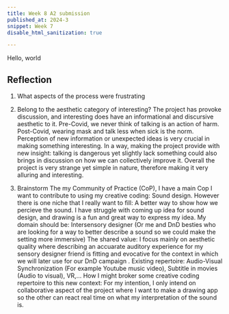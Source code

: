 ```yaml
---
title: Week 8 A2 submission
published_at: 2024-3
snippet: Week 7
disable_html_sanitization: true

---
```


Hello, world

## Reflection 
1. What aspects of the process were frustrating


2. Belong to the aesthetic category of interesting?
The project has provoke discussion, and interesting does have an informational and discursive aesthetic to it. Pre-Covid, we never think of talking is an action of harm. Post-Covid, wearing mask and talk less when sick is the norm. Perception of new information or unexpected ideas is very crucial in making something interesting. In a way, making the project provide with new insight: talking is dangerous yet slightly lack something could also brings in discussion on how we can collectively improve it. Overall the project is very strange yet simple in nature, therefore making it very alluring and interesting.

3. Brainstorm
The my Community of Practice (CoP), I have a main Cop I want to contribute to using my creative coding: Sound design. However there is one niche that I really want to fill: A better way to show how we percieve the sound. I have struggle with coming up idea for sound design, and drawing is a fun and great way to express my idea.
My domain should be: Intersensory designer (Or me and DnD besties who are looking for a way to better describe a sound so we could make the setting more immersive)
The shared value: I focus mainly on aesthetic quality where describing an accuarate auditory experience for my sensory designer friend is fitting and evocative for the context in which we will later use for our DnD campaign .
Existing repertoire: Audio-Visual Synchronization (For example Youtube music video), Subtitle in movies (Audio to visual), VR,...
How I might broker some creative coding repertoire to this new context: For my intention, I only intend on collaborative aspect of the project where I want to make a drawing app so the other can react real time on what my interpretation of the sound is. 
